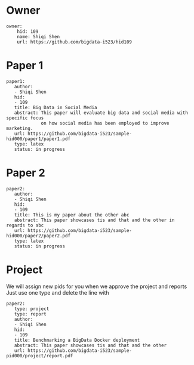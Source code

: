 
# Owner

```
owner:
    hid: 109
    name: Shiqi Shen
    url: https://github.com/bigdata-i523/hid109
```

# Paper 1

```
paper1:
   author: 
   - Shiqi Shen
   hid:
   - 109
   title: Big Data in Social Media
   abstract: This paper will evaluate big data and social media with specific focus 
             on how social media has been employed to improve marketing.
   url: https://github.com/bigdata-i523/sample-hid000/paper1/paper1.pdf
   type: latex
   status: in progress
```
   
# Paper 2

```
paper2:
   author: 
   - Shiqi Shen
   hid:
   - 109
   title: This is my paper about the other abc
   abstract: This paper showcases tis and that and the other in regards to abc
   url: https://github.com/bigdata-i523/sample-hid000/paper2/paper2.pdf   
   type: latex
   status: in progress
```

# Project 

We will assign new pids for you when we approve the project and reports   
Just use one type and delete the line with 

```
paper2:
   type: project
   type: report
   author: 
   - Shiqi Shen
   hid:
   - 109
   title: Benchmarking a BigData Docker deployment
   abstract: This paper showcases tis and that and the other 
   url: https://github.com/bigdata-i523/sample-pid000/project/report.pdf
```
   
